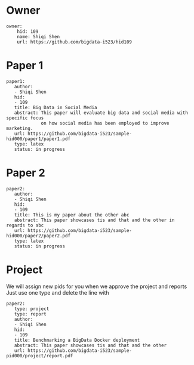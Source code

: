 
# Owner

```
owner:
    hid: 109
    name: Shiqi Shen
    url: https://github.com/bigdata-i523/hid109
```

# Paper 1

```
paper1:
   author: 
   - Shiqi Shen
   hid:
   - 109
   title: Big Data in Social Media
   abstract: This paper will evaluate big data and social media with specific focus 
             on how social media has been employed to improve marketing.
   url: https://github.com/bigdata-i523/sample-hid000/paper1/paper1.pdf
   type: latex
   status: in progress
```
   
# Paper 2

```
paper2:
   author: 
   - Shiqi Shen
   hid:
   - 109
   title: This is my paper about the other abc
   abstract: This paper showcases tis and that and the other in regards to abc
   url: https://github.com/bigdata-i523/sample-hid000/paper2/paper2.pdf   
   type: latex
   status: in progress
```

# Project 

We will assign new pids for you when we approve the project and reports   
Just use one type and delete the line with 

```
paper2:
   type: project
   type: report
   author: 
   - Shiqi Shen
   hid:
   - 109
   title: Benchmarking a BigData Docker deployment
   abstract: This paper showcases tis and that and the other 
   url: https://github.com/bigdata-i523/sample-pid000/project/report.pdf
```
   
